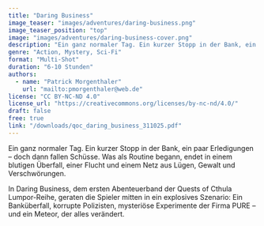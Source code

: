 ```yaml
---
title: "Daring Business"
image_teaser: "images/adventures/daring-business.png"
image_teaser_position: "top"
image: "images/adventures/daring-business-cover.png"
description: "Ein ganz normaler Tag. Ein kurzer Stopp in der Bank, ein paar Erledigungen – doch dann fallen Schüsse."
genre: "Action, Mystery, Sci-Fi"
format: "Multi-Shot"
duration: "6-10 Stunden"
authors:
  - name: "Patrick Morgenthaler"
    url: "mailto:pmorgenthaler@web.de"
license: "CC BY-NC-ND 4.0"
license_url: "https://creativecommons.org/licenses/by-nc-nd/4.0/"
draft: false
free: true
link: "/downloads/qoc_daring_business_311025.pdf"
---
```

Ein ganz normaler Tag. Ein kurzer Stopp in der Bank, ein paar Erledigungen – doch dann fallen Schüsse.
Was als Routine begann, endet in einem blutigen Überfall, einer Flucht und einem Netz aus Lügen, Gewalt und Verschwörungen.

In Daring Business, dem ersten Abenteuerband der Quests of Cthula Lumpor-Reihe, geraten die Spieler mitten in ein explosives Szenario:
Ein Banküberfall, korrupte Polizisten, mysteriöse Experimente der Firma PURE – und ein Meteor, der alles verändert.